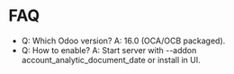 # FAQ

- Q: Which Odoo version? A: 16.0 (OCA/OCB packaged).
- Q: How to enable? A: Start server with --addon account_analytic_document_date or install in UI.
